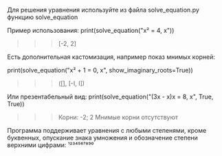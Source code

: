 Для решения уравнения используйте из файла solve_equation.py функцию solve_equation

Пример использования:
print(solve_equation("x² = 4, x"))
>>> [-2, 2]

Есть дополнительная кастомизация, например показ мнимых корней:

print(solve_equation("x² + 1 = 0, x", show_imaginary_roots=True))
>>> ([], [-I, I])

Или презентабельный вид:
print(solve_equation("(3x - x)x = 8, x", True, True))
>>>Корни: -2; 2
Мнимые корни отсутствуют

Программа поддерживает уравнения с любыми степенями, кроме буквенных, опускание знака умножения и обозначение степени верхними цифрами: ¹²³⁴⁵⁶⁷⁸⁹⁰
